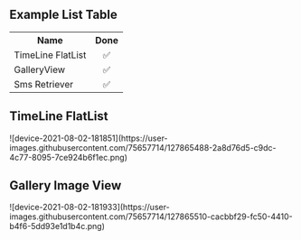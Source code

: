 <!DOCTYPE html>
<html>
<body>
<h2>Example List Table</h2>


<table>
  <tr>
    <th>Name</th>
    <th>Done</th>
    
  </tr>
  <tr>
      <td>TimeLine FlatList</td>
     <td align='center'> &#9989;</td>
 
  </tr>
  <tr>
 <td>GalleryView</td>
     <td align='center'> &#9989;</td>
 
    
  </tr>
  <tr>
    <td>Sms Retriever</td>
    <td align='center'>&#9989;</td>
    
  </tr>
</table>
  
  <h2>TimeLine FlatList</h2>
  ![device-2021-08-02-181851](https://user-images.githubusercontent.com/75657714/127865488-2a8d76d5-c9dc-4c77-8095-7ce924b6f1ec.png)

  <h2>Gallery Image View</h2>
  ![device-2021-08-02-181933](https://user-images.githubusercontent.com/75657714/127865510-cacbbf29-fc50-4410-b4f6-5dd93e1d1b4c.png)


  
</body>
</html>
